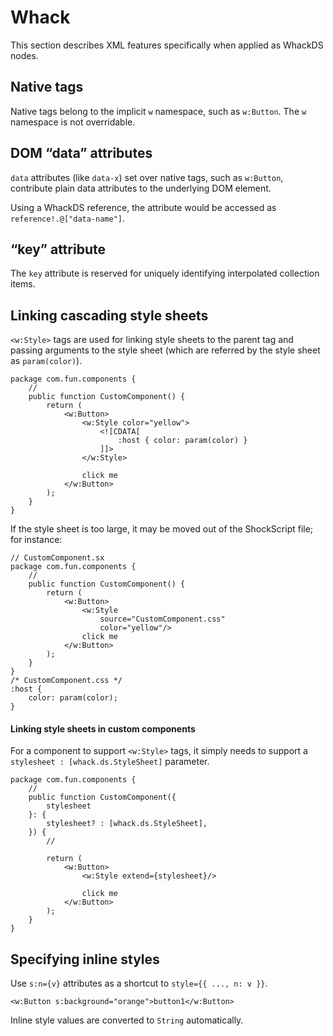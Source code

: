 # Whack

This section describes XML features specifically when applied as WhackDS nodes.

## Native tags

Native tags belong to the implicit `w` namespace, such as `w:Button`. The `w` namespace is not overridable.

## DOM “data” attributes

`data` attributes (like `data-x`) set over native tags, such as `w:Button`, contribute plain data attributes to the underlying DOM element.

Using a WhackDS reference, the attribute would be accessed as `reference!.@["data-name"]`.

## “key” attribute

The `key` attribute is reserved for uniquely identifying interpolated collection items.

## Linking cascading style sheets

`<w:Style>` tags are used for linking style sheets to the parent tag and passing arguments to the style sheet (which are referred by the style sheet as `param(color)`).

```
package com.fun.components {
    //
    public function CustomComponent() {
        return (
            <w:Button>
                <w:Style color="yellow">
                    <![CDATA[
                        :host { color: param(color) }
                    ]]>
                </w:Style>

                click me
            </w:Button>
        );
    }
}
```

If the style sheet is too large, it may be moved out of the ShockScript file; for instance:

```plain
// CustomComponent.sx
package com.fun.components {
    //
    public function CustomComponent() {
        return (
            <w:Button>
                <w:Style
                    source="CustomComponent.css"
                    color="yellow"/>
                click me
            </w:Button>
        );
    }
}
/* CustomComponent.css */
:host {
    color: param(color);
}
```

#### Linking style sheets in custom components

For a component to support `<w:Style>` tags, it simply needs to support a `stylesheet : [whack.ds.StyleSheet]` parameter.

```
package com.fun.components {
    //
    public function CustomComponent({
        stylesheet
    }: {
        stylesheet? : [whack.ds.StyleSheet],
    }) {
        //

        return (
            <w:Button>
                <w:Style extend={stylesheet}/>

                click me
            </w:Button>
        );
    }
}
```

## Specifying inline styles

Use `s:n={v}` attributes as a shortcut to `style={{ ..., n: v }}`.

```
<w:Button s:background="orange">button1</w:Button>
```

Inline style values are converted to `String` automatically.